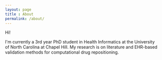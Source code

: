 ```yaml
---
layout: page
title : About
permalink: /about/
---
```

Hi!

I'm currently a 3rd year PhD student in Health Informatics at the University of North Carolina at Chapel Hill. My research is on literature and EHR-based validation methods for computational drug repositioning.
